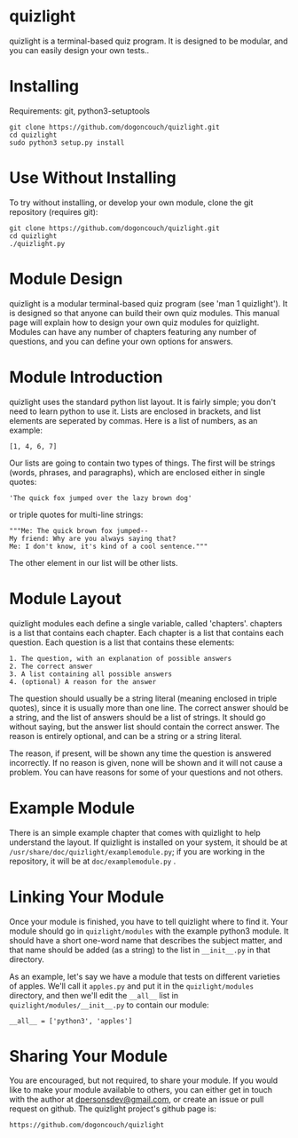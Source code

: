 # quizlight
quizlight is a terminal-based quiz program. It is designed to be modular, and you can easily design your own tests..

# Installing
Requirements: git, python3-setuptools

    git clone https://github.com/dogoncouch/quizlight.git
    cd quizlight
    sudo python3 setup.py install

# Use Without Installing
To try without installing, or develop your own module, clone the git repository (requires git):

    git clone https://github.com/dogoncouch/quizlight.git
    cd quizlight
    ./quizlight.py

# Module Design
quizlight is a modular terminal-based quiz program (see 'man 1 quizlight'). It is designed so that anyone can build their own quiz modules. This manual page will explain how to design your own quiz modules for quizlight. Modules can have any number of chapters featuring any number of questions, and you can define your own options for answers.

# Module Introduction
quizlight uses the standard python list layout. It is fairly simple; you don't need to learn python to use it. Lists are enclosed in brackets, and list elements are seperated by commas. Here is a list of numbers, as an example:  

    [1, 4, 6, 7]
    
Our lists are going to contain two types of things. The first will be strings (words, phrases, and paragraphs), which are enclosed either in single quotes:  

    'The quick fox jumped over the lazy brown dog'

or triple quotes for multi-line strings:  

    """Me: The quick brown fox jumped--
    My friend: Why are you always saying that?
    Me: I don't know, it's kind of a cool sentence."""

The other element in our list will be other lists.

# Module Layout
quizlight modules each define a single variable, called 'chapters'. chapters is a list that contains each chapter. Each chapter is a list that contains each question. Each question is a list that contains these elements:  

    1. The question, with an explanation of possible answers
    2. The correct answer
    3. A list containing all possible answers
    4. (optional) A reason for the answer

The question should usually be a string literal (meaning enclosed in triple quotes), since it is usually more than one line. The correct answer should be a string, and the list of answers should be a list of strings. It should go without saying, but the answer list should contain the correct answer. The reason is entirely optional, and can be a string or a string literal.

The reason, if present, will be shown any time the question is answered incorrectly. If no reason is given, none will be shown and it will not cause a problem. You can have reasons for some of your questions and not others.

# Example Module
There is an simple example chapter that comes with quizlight to help understand the layout. If quizlight is installed on your system, it should be at `` /usr/share/doc/quizlight/examplemodule.py ``; if you are working in the repository, it will be at `` doc/examplemodule.py `` .

# Linking Your Module
Once your module is finished, you have to tell quizlight where to find it. Your module should go in `` quizlight/modules `` with the example python3 module. It should have a short one-word name that describes the subject matter, and that name should be added (as a string) to the list in `` __init__.py `` in that directory.

As an example, let's say we have a module that tests on different varieties of apples. We'll call it `` apples.py `` and put it in the `` quizlight/modules `` directory, and then we'll edit the `` __all__ `` list in `` quizlight/modules/__init__.py `` to contain our module:  

    __all__ = ['python3', 'apples']

# Sharing Your Module
You are encouraged, but not required, to share your module. If you would like to make your module available to others, you can either get in touch with the author at dpersonsdev@gmail.com, or create an issue or pull request on github. The quizlight project's github page is:  

    https://github.com/dogoncouch/quizlight
